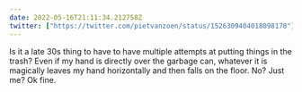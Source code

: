 ```yaml
---
date: 2022-05-16T21:11:34.212758Z
twitter: ["https://twitter.com/pietvanzoen/status/1526309404018098178"]
---
```

Is it a late 30s thing to have to have multiple attempts at putting things in the trash? Even if my hand is directly over the garbage can, whatever it is magically leaves my hand horizontally and then falls on the floor. No? Just me? Ok fine.
